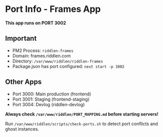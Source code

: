 # Port Info - Frames App

**This app runs on PORT 3002**

## Important
- PM2 Process: `riddlen-frames`
- Domain: frames.riddlen.com
- Directory: `/var/www/riddlen/riddlen-frames`
- Package.json has port configured: `next start -p 3002`

## Other Apps
- Port 3000: Main production (frontend)
- Port 3001: Staging (frontend-staging)
- Port 3004: Devlog (riddlen-devlog)

**Always check `/var/www/riddlen/PORT_MAPPING.md` before starting servers!**

Run `/var/www/riddlen/scripts/check-ports.sh` to detect port conflicts and ghost instances.
